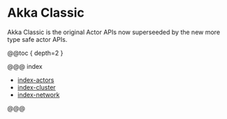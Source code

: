 # Akka Classic

Akka Classic is the original Actor APIs now superseeded by the new more type safe actor APIs.

@@toc { depth=2 }

@@@ index

* [index-actors](index-actors.md)
* [index-cluster](index-cluster.md)
* [index-network](index-network.md)

@@@